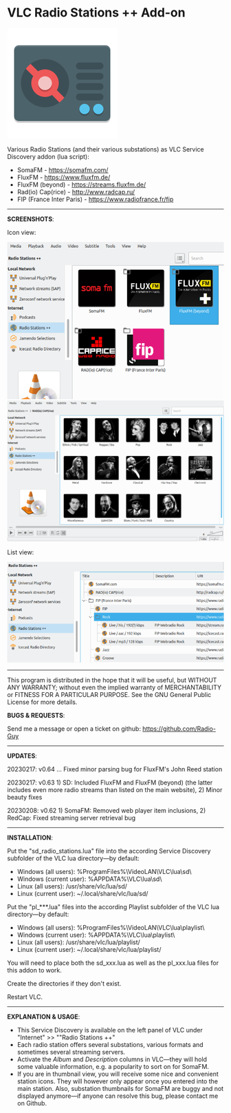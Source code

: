 # VLC Radio Stations ++ Add-on
<img src="gfx/radio_256_transp.png">

Various Radio Stations (and their various substations) as VLC Service Discovery addon (lua script):
* SomaFM - https://somafm.com/
* FluxFM - https://www.fluxfm.de/
* FluxFM (beyond) - https://streams.fluxfm.de/
* Rad(io) Cap(rice) - http://www.radcap.ru/
* FIP (France Inter Paris) - https://www.radiofrance.fr/fip

---
**SCREENSHOTS**:

Icon view:

<img src="gfx/screen01.png">
<img src="gfx/screen02.png">

List view:

<img src="gfx/screen03.png">

---
 This program is distributed in the hope that it will be useful,
 but WITHOUT ANY WARRANTY; without even the implied warranty of
 MERCHANTABILITY or FITNESS FOR A PARTICULAR PURPOSE.  See the
 GNU General Public License for more details.

**BUGS & REQUESTS**:

Send me a message or open a ticket on github: https://github.com/Radio-Guy

---
**UPDATES**:

20230217: v0.64 ... Fixed minor parsing bug for FluxFM's John Reed station

20230217: v0.63 1) SD: Included FluxFM and FluxFM (beyond) (the latter includes even more radio streams than listed on the main website), 2) Minor beauty fixes

20230208: v0.62 1) SomaFM: Removed web player item inclusions, 2) RedCap: Fixed streaming server retrieval bug

---
**INSTALLATION**:

Put the "sd_radio_stations.lua" file into the according Service Discovery subfolder of the VLC lua directory—by default:
* Windows (all users): %ProgramFiles%\VideoLAN\VLC\lua\sd\
* Windows (current user): %APPDATA%\VLC\lua\sd\
* Linux (all users): /usr/share/vlc/lua/sd/
* Linux (current user): ~/.local/share/vlc/lua/sd/

Put the "pl_***.lua" files into the according Playlist subfolder of the VLC lua directory—by default:
* Windows (all users): %ProgramFiles%\VideoLAN\VLC\lua\playlist\
* Windows (current user): %APPDATA%\VLC\lua\playlist\
* Linux (all users): /usr/share/vlc/lua/playlist/
* Linux (current user): ~/.local/share/vlc/lua/playlist/

You will need to place both the sd_xxx.lua as well as the pl_xxx.lua files for this addon to work.

Create the directories if they don't exist.

Restart VLC.

---
**EXPLANATION & USAGE**:

* This Service Discovery is available on the left panel of VLC under "Internet" >> ""Radio Stations ++"
* Each radio station offers several substations, various formats and sometimes several streaming servers.
* Activate the *Album* and *Description* columns in VLC—they will hold some valuable information, e.g. a popularity to sort on for SomaFM. 
* If you are in thumbnail view, you will receive some nice and convenient station icons. They will however only appear once you entered into the main station. Also, substation thumbnails for SomaFM are buggy and not displayed anymore—if anyone can resolve this bug, please contact me on Github.
